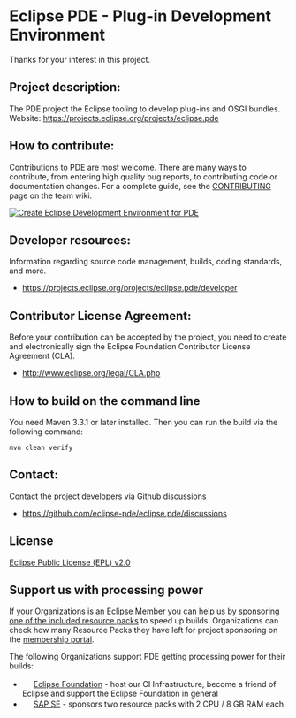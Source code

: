 Eclipse PDE - Plug-in Development Environment
=====================================================

Thanks for your interest in this project.

Project description:
--------------------

The PDE project the Eclipse tooling to develop plug-ins and OSGI bundles.  
Website: https://projects.eclipse.org/projects/eclipse.pde

How to contribute:
--------------------
Contributions to PDE are most welcome. There are many ways to contribute, 
from entering high quality bug reports, to contributing code or documentation changes. 
For a complete guide, see the [CONTRIBUTING](CONTRIBUTING.md) page on the team wiki.

[![Create Eclipse Development Environment for PDE](https://download.eclipse.org/oomph/www/setups/svg/PDE.svg)](
https://www.eclipse.org/setups/installer/?url=https://raw.githubusercontent.com/eclipse-pde/eclipse.pde/master/releng/org.eclipse.pde.setup/PDEConfiguration.setup&show=true
"Click to open Eclipse-Installer Auto Launch or drag into your running installer")

Developer resources:
--------------------

Information regarding source code management, builds, coding standards, and more.

- https://projects.eclipse.org/projects/eclipse.pde/developer

Contributor License Agreement:
------------------------------

Before your contribution can be accepted by the project, you need to create and electronically sign the Eclipse Foundation Contributor License Agreement (CLA).

- http://www.eclipse.org/legal/CLA.php


How to build on the command line
--------------------------------

You need Maven 3.3.1 or later installed. Then you can run the build via the following command:

`mvn clean verify`

Contact:
--------

Contact the project developers via Github discussions

- https://github.com/eclipse-pde/eclipse.pde/discussions

License
-------

[Eclipse Public License (EPL) v2.0](https://www.eclipse.org/legal/epl-2.0/)

Support us with processing power
--------------------------------

If your Organizations is an [Eclipse Member](https://www.eclipse.org/membership/exploreMembership.php) you can help us by [sponsoring one of the included resource packs](https://github.com/eclipse-cbi/cbi/wiki#assigning-additional-resources-to-a-project) to speed up builds. Organizations can check how many Resource Packs they have left for project sponsoring on the [membership portal](https://membership.eclipse.org/portal/login).

The following Organizations support PDE getting processing power for their builds:
* <img src="https://www.eclipse.org/favicon.ico" width="16" height="16"> [Eclipse Foundation](https://www.eclipse.org/sponsor/) - host our CI Infrastructure, become a friend of Eclipse and support the Eclipse Foundation in general
* <img src="https://www.sap.com/favicon.ico"     width="16" height="16"> [SAP SE](https://www.eclipse.org/membership/showMember.php?member_id=665) - sponsors two resource packs with 2 CPU / 8 GB RAM each

